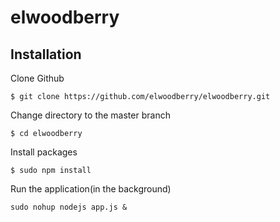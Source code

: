 # elwoodberry



## Installation

Clone Github
```
$ git clone https://github.com/elwoodberry/elwoodberry.git
```

Change directory to the master branch
```
$ cd elwoodberry
```
Install packages  
```
$ sudo npm install
```
Run the application(in the background)
```
sudo nohup nodejs app.js &
```

